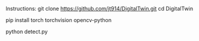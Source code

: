 Instructions:
git clone https://github.com/jt914/DigitalTwin.git
cd DigitalTwin

pip install torch torchvision opencv-python

python detect.py

